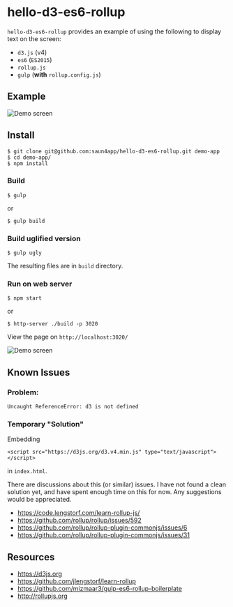 # hello-d3-es6-rollup

`hello-d3-es6-rollup` provides an example of using the following to display text on the screen:
- `d3.js` (v4)
- `es6` (`ES2015`)
- `rollup.js`
- `gulp` (**with** `rollup.config.js`)

## Example
<img src="https://raw.github.com/saun4app/hello-d3-es6-gulp-rollup/master/demo-screen.png"
	alt="Demo screen" onclick="window.open('(https://saun4app.github.io/hello-d3-es6-gulp-rollup', '_blank');" />

## Install
```
$ git clone git@github.com:saun4app/hello-d3-es6-rollup.git demo-app
$ cd demo-app/
$ npm install
```

### Build
```
$ gulp
```
or
```
$ gulp build
```

### Build uglified version
```
$ gulp ugly
```
The resulting files are in `build` directory.

### Run on web server
```
$ npm start
```
or
```
$ http-server ./build -p 3020
```
View the page on `http://localhost:3020/`

<img src="https://raw.github.com/saun4app/hello-d3-es6-gulp-rollup/master/demo-screen.png"
	alt="Demo screen" onclick="window.open('(https://saun4app.github.io/hello-d3-es6-gulp-rollup', '_blank');" />

## Known Issues

### Problem:
`Uncaught ReferenceError: d3 is not defined`

### Temporary "Solution"
Embedding
```
<script src="https://d3js.org/d3.v4.min.js" type="text/javascript"></script>
```
in `index.html`.

There are discussions about this (or similar) issues.  I have not found a clean solution yet, and have spent enough time on this for now.  Any suggestions would be appreciated.
- https://code.lengstorf.com/learn-rollup-js/
- https://github.com/rollup/rollup/issues/592
- https://github.com/rollup/rollup-plugin-commonjs/issues/6
- https://github.com/rollup/rollup-plugin-commonjs/issues/31


## Resources
- https://d3js.org
- https://github.com/jlengstorf/learn-rollup
- https://github.com/mizmaar3/gulp-es6-rollup-boilerplate
- http://rollupjs.org
